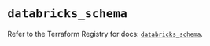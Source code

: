 # `databricks_schema`

Refer to the Terraform Registry for docs: [`databricks_schema`](https://registry.terraform.io/providers/databricks/databricks/1.83.0/docs/resources/schema).
